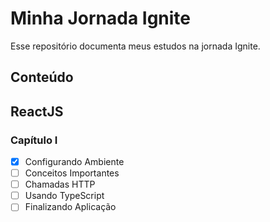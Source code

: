 # Minha Jornada Ignite

Esse repositório documenta meus estudos na jornada Ignite.

## Conteúdo

## ReactJS

### Capítulo I

- [x] Configurando Ambiente
- [ ] Conceitos Importantes
- [ ] Chamadas HTTP
- [ ] Usando TypeScript
- [ ] Finalizando Aplicação
